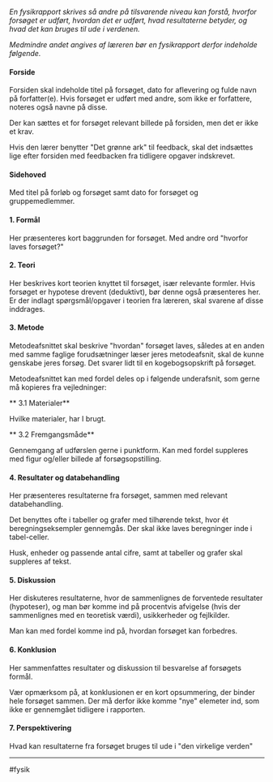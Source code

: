 *En fysikrapport skrives så andre på tilsvarende niveau kan forstå,
hvorfor forsøget er udført, hvordan det er udført, hvad resultaterne
betyder, og hvad det kan bruges til ude i verdenen.*

*Medmindre andet angives af læreren bør en fysikrapport derfor indeholde
følgende.*

#### Forside

Forsiden skal indeholde titel på forsøget, dato for aflevering og fulde
navn på forfatter(e). Hvis forsøget er udført med andre, som ikke er
forfattere, noteres også navne på disse.

Der kan sættes et for forsøget relevant billede på forsiden, men det er
ikke et krav.

Hvis den lærer benytter "Det grønne ark" til feedback, skal det
indsættes lige efter forsiden med feedbacken fra tidligere opgaver
indskrevet.

#### Sidehoved

Med titel på forløb og forsøget samt dato for forsøget og
gruppemedlemmer.

#### 1. Formål

Her præsenteres kort baggrunden for forsøget. Med andre ord "hvorfor
laves forsøget?"

#### 2. Teori

Her beskrives kort teorien knyttet til forsøget, især relevante formler.
Hvis forsøget er hypotese drevent (deduktivt), bør denne også
præsenteres her. Er der indlagt spørgsmål/opgaver i teorien fra læreren,
skal svarene af disse inddrages.

#### 3. Metode

Metodeafsnittet skal beskrive "hvordan" forsøget laves, således at en
anden med samme faglige forudsætninger læser jeres metodeafsnit, skal de
kunne genskabe jeres forsøg. Det svarer lidt til en kogebogsopskrift på
forsøget.

Metodeafsnittet kan med fordel deles op i følgende underafsnit, som
gerne må kopieres fra vejledninger:

** 3.1 Materialer**

 Hvilke materialer, har I brugt.

** 3.2 Fremgangsmåde**

 Gennemgang af udførslen gerne i punktform. Kan med fordel suppleres
 med figur og/eller billede af forsøgsopstilling.

#### 4. Resultater og databehandling

Her præsenteres resultaterne fra forsøget, sammen med relevant
databehandling.

Det benyttes ofte i tabeller og grafer med tilhørende tekst, hvor ét
beregningseksempler gennemgås. Der skal ikke laves beregninger inde i
tabel-celler.

Husk, enheder og passende antal cifre, samt at tabeller og grafer skal
suppleres af tekst.

#### 5. Diskussion

Her diskuteres resultaterne, hvor de sammenlignes de forventede
resultater (hypoteser), og man bør komme ind på procentvis afvigelse
(hvis der sammenlignes med en teoretisk værdi), usikkerheder og
fejlkilder.

Man kan med fordel komme ind på, hvordan forsøget kan forbedres.

#### 6. Konklusion

Her sammenfattes resultater og diskussion til besvarelse af forsøgets
formål.

Vær opmærksom på, at konklusionen er en kort opsummering, der binder
hele forsøget sammen. Der må derfor ikke komme "nye" elemeter ind, som
ikke er gennemgået tidligere i rapporten.

#### 7. Perspektivering

Hvad kan resultaterne fra forsøget bruges til ude i "den virkelige
verden"


---
#fysik